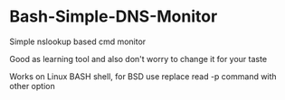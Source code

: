 # Bash-Simple-DNS-Monitor

Simple nslookup based cmd monitor

Good as learning tool and also don't worry to change it for your taste

Works on Linux BASH shell, for BSD use replace read -p command with other option
